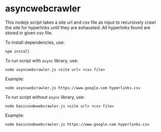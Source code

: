 # asyncwebcrawler

This nodejs script takes a site url and csv file as input to recursively crawl the site for hyperlinks until they are exhausted. All hyperlinks found are stored in given csv file.

To install dependencies, use:
```
npm install
```

To run script with `async` library, use:
```
node asyncwebcrawler.js <site url> <csv file> 
```

Example:
```
node asyncwebcrawler.js https://www.google.com hyperlinks.csv
```

To run script without `async` library, use:
```
node basicnodewebcrawler.js <site url> <csv file> 
```

Example:
```
node basicnodewebcrawler.js https://www.google.com hyperlinks.csv
```